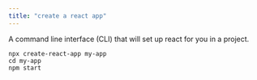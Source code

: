 ```yaml
---
title: "create a react app"
---
```


A command line interface (CLI) that will set up react for you in a project.

    npx create-react-app my-app
    cd my-app
    npm start